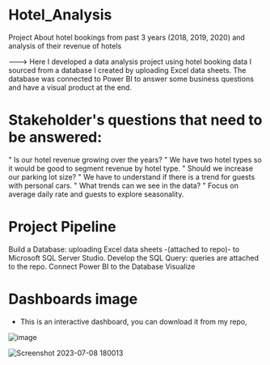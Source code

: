 # Hotel_Analysis
Project About hotel bookings from past 3 years (2018, 2019, 2020) and analysis of their revenue of hotels

 ---> Here I developed a data analysis project using hotel booking data I sourced from a database I created by uploading Excel data sheets. The database was connected to Power BI to answer some business questions and have a visual product at the end.

# Stakeholder's questions that need to be answered:


" Is our hotel revenue growing over the years? "
We have two hotel types so it would be good to segment revenue by hotel type.
" Should we increase our parking lot size? "
We have to understand if there is a trend for guests with personal cars.
" What trends can we see in the data? "
Focus on average daily rate and guests to explore seasonality.

# Project Pipeline

Build a Database: uploading Excel data sheets -(attached to repo)- to Microsoft SQL Server Studio.
Develop the SQL Query: queries are attached to the repo.
Connect Power BI to the Database
Visualize

# Dashboards image
* This is an interactive dashboard, you can download it from my repo,

![image](https://github.com/codev-8/Hotel_Analysis/assets/72451060/9aac474d-77f2-47cf-b393-26494b1655da)

![Screenshot 2023-07-08 180013](https://github.com/codev-8/Hotel_Analysis/assets/72451060/ad61352a-5510-4e63-98e8-3dcc292aae9e)
